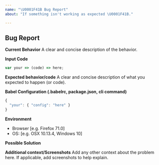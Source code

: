 ```yaml
---
name: "\U0001F41B Bug Report"
about: "If something isn't working as expected \U0001F41B."

---
```


## Bug Report

**Current Behavior**
A clear and concise description of the behavior.

**Input Code**

<!--Please paste a link to a gist if you have one-->

```js
var your => (code) => here;
```

**Expected behavior/code**
A clear and concise description of what you expected to happen (or code).

**Babel Configuration (.babelrc, package.json, cli command)**

```js
{
  "your": { "config": "here" }
}
```

**Environment**
- Browser [e.g. Firefox 71.0]
- OS: [e.g. OSX 10.13.4, Windows 10]

**Possible Solution**
<!--- Only if you have suggestions on a fix for the bug -->

**Additional context/Screenshots**
Add any other context about the problem here. If applicable, add screenshots to help explain.
